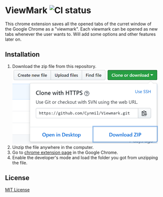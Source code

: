 # ViewMark ![CI status](https://img.shields.io/travis/com/:user/:repo.svg)

This chrome extension saves all the opened tabs of the curret window of the Google Chrome as a "viewmark". Each viewmark can be opened as new tabs whenever the user wants to. Will add some options and other features later on.

## Installation

1. Download the zip file from this repository.
![image](images/download_as_Zip.png?raw=True)
2. Unzip the file anywhere in the computer.
3. Go to [chrome extension page](chrome://extensions) in the Google Chrome.
4. Enable the developer's mode and load the folder you got from unzipping the file. 

## License

[MIT License](https://choosealicense.com/licenses/mit/)

